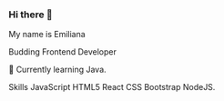 ### Hi there 👋
My name is Emiliana

Budding Frontend Developer

🧠  Currently learning Java.

Skills
JavaScript HTML5 React CSS Bootstrap NodeJS.


